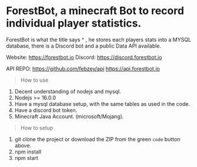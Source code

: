 # ForestBot, a minecraft Bot to record individual player statistics.
ForestBot is what the title says ^ , he stores each players stats into a MYSQL database, there is a Discord bot and a public Data API available.

Website: https://forestbot.io
Discord: https://discord.forestbot.io

API REPO: https://github.com/febzey/api
https://api.forestbot.io

> How to use
1. Decent understanding of nodejs and mysql.
2. Nodejs >= 16.0.0 
3. Have a mysql database setup, with the same tables as used in the code.
4. Have a discord bot token.
5. Minecraft Java Account. (microsoft/Mojang).

> How to setup
1. git clone the project or download the ZIP from the green `code` button above.
2. npm install
3. npm start
